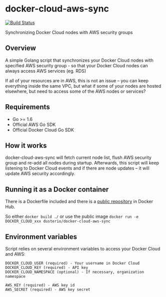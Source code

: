 # docker-cloud-aws-sync
[![Build Status](https://travis-ci.org/dusterio/docker-cloud-aws-sync.svg?branch=master)](https://travis-ci.org/dusterio/docker-cloud-aws-sync)

Synchronizing Docker Cloud nodes with AWS security groups

## Overview

A simple Golang script that synchronizes your Docker Cloud nodes with specified AWS security group - 
so that your Docker Cloud nodes can always access AWS services (eg. RDS)

If all of your resources are in AWS, this is not an issue – you can keep everything inside the same VPC, but what if some of
your nodes are hosted elsewhere, but need to access some of the AWS nodes or services?

## Requirements

- Go >= 1.6
- Official AWS Go SDK
- Official Docker Cloud Go SDK

## How it works

docker-cloud-aws-sync will fetch current node list, flush AWS security group and re-add all nodes during startup.
Afterwards, this script will keep listening to Docker Cloud events and if there are node updates – it will update AWS
security accordingly.

## Running it as a Docker container

There is a Dockerfile included and there is a [public repository](https://hub.docker.com/r/dusterio/docker-cloud-aws-sync/) in Docker Hub.

So either ```docker build ./``` or use the public image ```docker run -e DOCKER_CLOUD_xxx dusterio/docker-cloud-aws-sync```

## Environment variables

Script relies on several environment variables to access your Docker Cloud and AWS:

```
DOCKER_CLOUD_USER (required) - Your username in Docker Cloud
DOCKER_CLOUD_KEY (required) - API key
DOCKER_CLOUD_NAMESPACE (optional) - If necessary, organization namespace

AWS_KEY (required) - AWS key id
AWS_SECRET (required) - AWS key secret

```